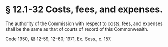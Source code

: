 # § 12.1-32 Costs, fees, and expenses.

<p>The authority of the Commission with respect to costs, fees, and expenses shall be the same as that of courts of record of this Commonwealth.</p><p>Code 1950, §§ 12-59, 12-60; 1971, Ex. Sess., c. 157.</p>